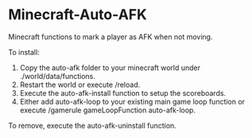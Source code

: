 # Minecraft-Auto-AFK
Minecraft functions to mark a player as AFK when not moving.

To install:
1) Copy the auto-afk folder to your minecraft world under ./world/data/functions.
2) Restart the world or execute /reload.
3) Execute the auto-afk-install function to setup the scoreboards.
4) Either add auto-afk-loop to your existing main game loop function or execute /gamerule gameLoopFunction auto-afk-loop.

To remove, execute the auto-afk-uninstall function.
